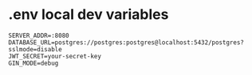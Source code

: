 
# .env local dev variables
```
SERVER_ADDR=:8080
DATABASE_URL=postgres://postgres:postgres@localhost:5432/postgres?sslmode=disable
JWT_SECRET=your-secret-key
GIN_MODE=debug

```